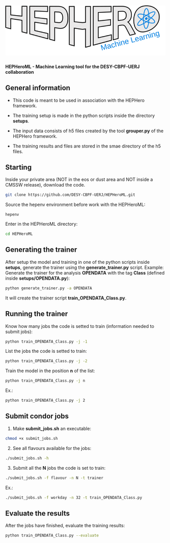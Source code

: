 # ![HEPHeroML](logoml.svg)

**HEPHeroML - Machine Learning tool for the DESY-CBPF-UERJ collaboration**

General information
-----------

* This code is meant to be used in association with the HEPHero framework.

* The training setup is made in the python scripts inside the directory **setups**.

* The input data consists of h5 files created by the tool **grouper.py** of the HEPHero framework.

* The training results and files are stored in the smae directory of the h5 files.


Starting
-----------

Inside your private area (NOT in the eos or dust area and NOT inside a CMSSW release), download the code.  
```bash
git clone https://github.com/DESY-CBPF-UERJ/HEPHeroML.git
```

Source the hepenv environment before work with the HEPHeroML:
```
hepenv
```

Enter in the HEPHeroML directory:  
```bash
cd HEPHeroML
```


Generating the trainer
-----------

After setup the model and training in one of the python scripts inside **setups**, generate the trainer using the **generate_trainer.py** script. Example: Generate the trainer for the analysis **OPENDATA** with the tag **Class** (defined inside **setups/OPENDATA.py**):
```bash
python generate_trainer.py -a OPENDATA
```
It will create the trainer script **train_OPENDATA_Class.py**.



Running the trainer
-----------
Know how many jobs the code is setted to train (information needed to submit jobs):
```bash
python train_OPENDATA_Class.py -j -1
```

List the jobs the code is setted to train:
```bash
python train_OPENDATA_Class.py -j -2
```

Train the model in the position **n** of the list:
```bash
python train_OPENDATA_Class.py -j n
```
Ex.:
```bash
python train_OPENDATA_Class.py -j 2
```

Submit condor jobs
-----------
1. Make **submit_jobs.sh** an executable:  
```bash
chmod +x submit_jobs.sh
```   
2. See all flavours available for the jobs:  
```bash
./submit_jobs.sh -h
```  
3. Submit all the **N** jobs the code is set to train:  
```bash
./submit_jobs.sh -f flavour -n N -t trainer
```  
Ex.:
```bash
./submit_jobs.sh -f workday -n 32 -t train_OPENDATA_Class.py
```

Evaluate the results
-----------
After the jobs have finished, evaluate the training results:
```bash
python train_OPENDATA_Class.py --evaluate
```



